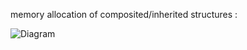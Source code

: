 memory allocation of composited/inherited structures :


![Diagram](https://www.lucidchart.com/publicSegments/view/52d96002-5b74-4726-a27e-05ba0a0092cf/image.png)


